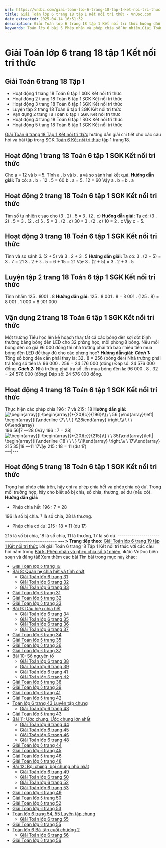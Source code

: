 ```yaml
---
url: https://vndoc.com/giai-toan-lop-6-trang-18-tap-1-ket-noi-tri-thuc-326119
title: Giải Toán lớp 6 trang 18 tập 1 Kết nối tri thức - VnDoc.com
date_extracted: 2025-04-14 16:51:32
description: Giải Toán lớp 6 trang 18 tập 1 Kết nối tri thức hướng dẫn giải chi tiết các câu hỏi và bài tập trong SGK Toán 6 Kết nối tri thức tập 1.
keywords: Toán lớp 6 bài 5 Phép nhân và phép chia số tự nhiên,Giải Toán 6 kết nối tri thức bài 5,toán lớp 6 kết nối tri thức bài 5,toán 6,toán lớp 6,giải toán lớp 6,giải toán 6,toán lớp 6 kết nối tri thức,toán 6 kết nối tri thức,giải toán 6 tập 1 kết nối tri thức,sgk toán 6 kết nối tri thức,giải toán 6 bài 5 kết nối tri thức,toán 6 trang 18,giải toán 6 trang 18,toán 6 trang 18 kết nối,Luyện tập 2 trang 18 Toán 6 tập 1,Vận dụng 2 trang 18 Toán 6 tập 1,Hoạt động 5 trang 18 Toán 6 tập 1
---
```


# Giải Toán lớp 6 trang 18 tập 1 Kết nối tri thức
## **Giải Toán 6 trang 18 Tập 1**
  * Hoạt động 1 trang 18 Toán 6 tập 1 SGK Kết nối tri thức
  * Hoạt động 2 trang 18 Toán 6 tập 1 SGK Kết nối tri thức
  * Hoạt động 3 trang 18 Toán 6 tập 1 SGK Kết nối tri thức
  * Luyện tập 2 trang 18 Toán 6 tập 1 SGK Kết nối tri thức
  * Vận dụng 2 trang 18 Toán 6 tập 1 SGK Kết nối tri thức
  * Hoạt động 4 trang 18 Toán 6 tập 1 SGK Kết nối tri thức
  * Hoạt động 5 trang 18 Toán 6 tập 1 SGK Kết nối tri thức

[Giải Toán 6 trang 18 Tập 1 Kết nối tri thức](<https://vndoc.com/giai-toan-lop-6-trang-18-tap-1-ket-noi-tri-thuc-326119>) hướng dẫn giải chi tiết cho các câu hỏi và bài tập trong SGK [Toán 6 Kết nối tri thức](<https://vndoc.com/toan-6-ket-noi-tri-thuc>) tập 1 trang 18.
## Hoạt động 1 trang 18 Toán 6 tập 1 SGK Kết nối tri thức
Cho a = 12 và b = 5.
Tính a . b và b . a và so sánh hai kết quả.
**Hướng dẫn giải:**
Ta có: a . b = 12 . 5 = 60
b . a = 5 . 12 = 60
Vậy a . b = b . a
## Hoạt động 2 trang 18 Toán 6 tập 1 SGK Kết nối tri thức
Tìm số tự nhiên c sao cho \(3 . 2\) . 5 = 3 . \(2 . c\)
**Hướng dẫn giải:**
Ta có: \(3 . 2\) . 5 = 3 . \(2 . c\)
6 . 5 = 3 . \(2 . c\)
30 = 3 . \(2 . c\)
10 = 2 . c
Vậy c = 5.
## Hoạt động 3 trang 18 Toán 6 tập 1 SGK Kết nối tri thức
Tính và so sánh 3. \(2 + 5\) và 3 . 2 + 3 . 5
**Hướng dẫn giải:**
Ta có: 3 . \(2 + 5\) = 3 . 7 = 21
3 . 2 + 3 . 5 = 6 + 15 = 21
Vậy 3 . \(2 + 5\) = 3 . 2 + 3 . 5
## Luyện tập 2 trang 18 Toán 6 tập 1 SGK Kết nối tri thức
Tính nhẩm 125 . 8001 . 8
**Hướng dẫn giải:**
125 . 8 001 . 8 = 8 001 . \(125 . 8\)
= 8 001 . 1 000
= 8 001 000
## Vận dụng 2 trang 18 Toán 6 tập 1 SGK Kết nối tri thức
Một trường Tiểu học lên kế hoạch thay tất cả các bóng đèn sợi đốt bình thường bằng bóng đèn LED cho 32 phòng học, mỗi phòng 8 bóng. Nếu mỗi bóng đèn có giá 96 000 đồng thì nhà trường phải trả bao nhiêu tiền mua bóng đèn LED để thay đủ cho các phòng học?
**Hướng dẫn giải:**
_**Cách 1:**_ Tổng số bóng đèn cần phải thay là:
32 . 8 = 256 \(bóng đèn\)
Nhà trường phải trả tổng số tiền là:
96 000 . 256 = 24 576 000 \(đồng\)
Đáp số: 24 576 000 đồng.
_**Cách 2:**_ Nhà trường phải trả số tiền mua bóng đèn là:
96 000 . 8 . 32 = 24 576 000 \(đồng\)
Đáp số: 24 576 000 đồng.
## Hoạt động 4 trang 18 Toán 6 tập 1 SGK Kết nối tri thức
Thực hiện các phép chia 196 : 7 và 215 : 18
**Hướng dẫn giải:**
![\\begin{array}{l}\\begin{array}{*{20}{c}}{196}\\\\{\\ \\ 56  }\\end{array}\\left| \\begin{array}{l}\\underline {7\\ \\ \\ } \\\\28\\end{array} \\right.\\\\\\ \\  \\ \\  0\\\\\\end{array}](https://i.vdoc.vn/data/image/blank.png) 196 56|7 ―28 0Vậy 196 : 7 = 28| ![\\begin{array}{l}\\begin{array}{*{20}{c}}{215}\\\\{ \\ \\ 35}\\end{array}\\left| \\begin{array}{l}\\underline {18 \\ \\ \\ } \\\\11\\end{array} \\right.\\\\\\ \\   17\\\\\\end{array}](https://i.vdoc.vn/data/image/blank.png)215 35|18 ―11 17Vậy 215 : 18 = 11 \(dư 17\)  
---|---  
## Hoạt động 5 trang 18 Toán 6 tập 1 SGK Kết nối tri thức
Trong hai phép chia trên, hãy chỉ ra phép chia hết và phép chia có dư. Trong mỗi trường hợp, hãy cho biết số bị chia, số chia, thương, số dư \(nếu có\).
**Hướng dẫn giải:**
  * Phép chia hết: 196 : 7 = 28

196 là số bị chia. 7 là số chia, 28 là thương.
  * Phép chia có dư: 215 : 18 = 11 \(dư 17\)

215 là số bị chia, 18 là số chia, 11 là thương, 17 là số dư.
\-----------------------------------------------
**\--- > Trang tiếp theo:** [Giải Toán lớp 6 trang 19 tập 1 Kết nối tri thức](<https://vndoc.com/giai-toan-lop-6-trang-19-tap-1-ket-noi-tri-thuc-326121>)
Lời giải Toán 6 trang 18 Tập 1 Kết nối tri thức với các câu hỏi nằm trong [Bài 5: Phép nhân và phép chia số tự nhiên](<https://vndoc.com/toan-lop-6-bai-5-phep-nhan-va-phep-chia-so-tu-nhien-ket-noi-tri-thuc-233807>), được VnDoc biên soạn và đăng tải\!
Xem thêm các bài Tìm bài trong mục này khác:
  * [Giải Toán lớp 6 trang 19](</giai-toan-lop-6-trang-19-tap-1-ket-noi-tri-thuc-326121>)
  * [Bài 8: Quan hệ chia hết và tính chất ](</toan-lop-6-bai-8-quan-he-chia-het-va-tinh-chat-ket-noi-tri-thuc-234556>)
    * [Giải Toán lớp 6 trang 31](</giai-toan-lop-6-trang-31-tap-1-ket-noi-tri-thuc-326326>)
    * [Giải Toán lớp 6 trang 32](</giai-toan-lop-6-trang-32-tap-1-ket-noi-tri-thuc-326327>)
    * [Giải Toán lớp 6 trang 33](</giai-toan-lop-6-trang-33-tap-1-ket-noi-tri-thuc-326446>)
  * [Giải Toán lớp 6 trang 31](</giai-toan-lop-6-trang-31-tap-1-ket-noi-tri-thuc-326326>)
  * [Giải Toán lớp 6 trang 32](</giai-toan-lop-6-trang-32-tap-1-ket-noi-tri-thuc-326327>)
  * [Giải Toán lớp 6 trang 33](</giai-toan-lop-6-trang-33-tap-1-ket-noi-tri-thuc-326446>)
  * [Bài 9: Dấu hiệu chia hết ](</toan-lop-6-bai-9-dau-hieu-chia-het-ket-noi-tri-thuc-234561>)
    * [Giải Toán lớp 6 trang 34](</giai-toan-lop-6-trang-34-tap-1-ket-noi-tri-thuc-326452>)
    * [Giải Toán lớp 6 trang 35](</giai-toan-lop-6-trang-35-tap-1-ket-noi-tri-thuc-326456>)
    * [Giải Toán lớp 6 trang 36](</giai-toan-lop-6-trang-36-tap-1-ket-noi-tri-thuc-326459>)
    * [Giải Toán lớp 6 trang 37](</giai-toan-lop-6-trang-37-tap-1-ket-noi-tri-thuc-326714>)
  * [Giải Toán lớp 6 trang 34](</giai-toan-lop-6-trang-34-tap-1-ket-noi-tri-thuc-326452>)
  * [Giải Toán lớp 6 trang 35](</giai-toan-lop-6-trang-35-tap-1-ket-noi-tri-thuc-326456>)
  * [Giải Toán lớp 6 trang 36](</giai-toan-lop-6-trang-36-tap-1-ket-noi-tri-thuc-326459>)
  * [Giải Toán lớp 6 trang 37](</giai-toan-lop-6-trang-37-tap-1-ket-noi-tri-thuc-326714>)
  * [Bài 10: Số nguyên tố ](</toan-lop-6-bai-10-so-nguyen-to-ket-noi-tri-thuc-234566>)
    * [Giải Toán lớp 6 trang 38](</giai-toan-lop-6-trang-38-tap-1-ket-noi-tri-thuc-326715>)
    * [Giải Toán lớp 6 trang 39](</giai-toan-lop-6-trang-39-tap-1-ket-noi-tri-thuc-326717>)
    * [Giải Toán lớp 6 trang 41](</giai-toan-lop-6-trang-41-tap-1-ket-noi-tri-thuc-326719>)
    * [Giải Toán lớp 6 trang 42](</giai-toan-lop-6-trang-42-tap-1-ket-noi-tri-thuc-326725>)
  * [Giải Toán lớp 6 trang 38](</giai-toan-lop-6-trang-38-tap-1-ket-noi-tri-thuc-326715>)
  * [Giải Toán lớp 6 trang 39](</giai-toan-lop-6-trang-39-tap-1-ket-noi-tri-thuc-326717>)
  * [Giải Toán lớp 6 trang 41](</giai-toan-lop-6-trang-41-tap-1-ket-noi-tri-thuc-326719>)
  * [Giải Toán lớp 6 trang 42](</giai-toan-lop-6-trang-42-tap-1-ket-noi-tri-thuc-326725>)
  * [Toán lớp 6 trang 43 Luyện tập chung ](</toan-lop-6-trang-43-luyen-tap-chung-ket-noi-tri-thuc-234571>)
    * [Giải Toán lớp 6 trang 43](</giai-toan-lop-6-trang-43-tap-1-ket-noi-tri-thuc-326896>)
  * [Giải Toán lớp 6 trang 43](</giai-toan-lop-6-trang-43-tap-1-ket-noi-tri-thuc-326896>)
  * [Bài 11: Ước chung, Ước chung lớn nhất](</toan-lop-6-bai-11-uoc-chung-uoc-chung-lon-nhat-ket-noi-tri-thuc-234597>)
    * [Giải Toán lớp 6 trang 44](</giai-toan-lop-6-trang-44-tap-1-ket-noi-tri-thuc-326897>)
    * [Giải Toán lớp 6 trang 45](</giai-toan-lop-6-trang-45-tap-1-ket-noi-tri-thuc-326898>)
    * [Giải Toán lớp 6 trang 46](</giai-toan-lop-6-trang-46-tap-1-ket-noi-tri-thuc-326899>)
    * [Giải Toán lớp 6 trang 48](</giai-toan-lop-6-trang-48-tap-1-ket-noi-tri-thuc-327149>)
  * [Giải Toán lớp 6 trang 44](</giai-toan-lop-6-trang-44-tap-1-ket-noi-tri-thuc-326897>)
  * [Giải Toán lớp 6 trang 45](</giai-toan-lop-6-trang-45-tap-1-ket-noi-tri-thuc-326898>)
  * [Giải Toán lớp 6 trang 46](</giai-toan-lop-6-trang-46-tap-1-ket-noi-tri-thuc-326899>)
  * [Giải Toán lớp 6 trang 48](</giai-toan-lop-6-trang-48-tap-1-ket-noi-tri-thuc-327149>)
  * [Bài 12: Bội chung, bội chung nhỏ nhất ](</toan-lop-6-bai-12-boi-chung-boi-chung-nho-nhat-ket-noi-tri-thuc-234622>)
    * [Giải Toán lớp 6 trang 49](</giai-toan-lop-6-trang-49-tap-1-ket-noi-tri-thuc-327449>)
    * [Giải Toán lớp 6 trang 50](</giai-toan-lop-6-trang-50-tap-1-ket-noi-tri-thuc-327450>)
    * [Giải Toán lớp 6 trang 52](</giai-toan-lop-6-trang-52-tap-1-ket-noi-tri-thuc-327451>)
    * [Giải Toán lớp 6 trang 53](</giai-toan-lop-6-trang-53-tap-1-ket-noi-tri-thuc-327453>)
  * [Giải Toán lớp 6 trang 49](</giai-toan-lop-6-trang-49-tap-1-ket-noi-tri-thuc-327449>)
  * [Giải Toán lớp 6 trang 50](</giai-toan-lop-6-trang-50-tap-1-ket-noi-tri-thuc-327450>)
  * [Giải Toán lớp 6 trang 52](</giai-toan-lop-6-trang-52-tap-1-ket-noi-tri-thuc-327451>)
  * [Giải Toán lớp 6 trang 53](</giai-toan-lop-6-trang-53-tap-1-ket-noi-tri-thuc-327453>)
  * [Toán lớp 6 trang 54, 55 Luyện tập chung ](</toan-lop-6-trang-54-55-luyen-tap-chung-ket-noi-tri-thuc-234632>)
    * [Giải Toán lớp 6 trang 55](</giai-toan-lop-6-trang-55-tap-1-ket-noi-tri-thuc-327537>)
  * [Giải Toán lớp 6 trang 55](</giai-toan-lop-6-trang-55-tap-1-ket-noi-tri-thuc-327537>)
  * [Toán lớp 6 Bài tập cuối chương 2](</toan-lop-6-bai-tap-cuoi-chuong-2-ket-noi-tri-thuc-234637>)
    * [Giải Toán lớp 6 trang 56](</giai-toan-lop-6-trang-56-tap-1-ket-noi-tri-thuc-327645>)
  * [Giải Toán lớp 6 trang 56](</giai-toan-lop-6-trang-56-tap-1-ket-noi-tri-thuc-327645>)

